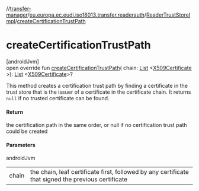 //[transfer-manager](../../../index.md)/[eu.europa.ec.eudi.iso18013.transfer.readerauth](../index.md)/[ReaderTrustStoreImpl](index.md)/[createCertificationTrustPath](create-certification-trust-path.md)

# createCertificationTrustPath

[androidJvm]\
open override fun [createCertificationTrustPath](create-certification-trust-path.md)(
chain: [List](https://kotlinlang.org/api/latest/jvm/stdlib/kotlin-stdlib/kotlin.collections/-list/index.html)
&lt;[X509Certificate](https://developer.android.com/reference/kotlin/java/security/cert/X509Certificate.html)
&gt;): [List](https://kotlinlang.org/api/latest/jvm/stdlib/kotlin-stdlib/kotlin.collections/-list/index.html)
&lt;[X509Certificate](https://developer.android.com/reference/kotlin/java/security/cert/X509Certificate.html)&gt;?

This method creates a certification trust path by finding a certificate in the trust store that is the issuer of a
certificate in the certificate chain. It returns `null` if no trusted certificate can be found.

#### Return

the certification path in the same order, or null if no certification trust path could be created

#### Parameters

androidJvm

|       |                                                                                                     |
|-------|-----------------------------------------------------------------------------------------------------|
| chain | the chain, leaf certificate first, followed by any certificate that signed the previous certificate |
